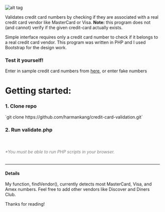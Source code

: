![alt tag](https://github.com/harmankang/credit-card-validation/blob/master/demo.gif)

Validates credit card numbers by checking if they are associated with a real credit card vendor like MasterCard or Visa. <b>Note:</b> this program
does not (and cannot) verify if the given credit-card actually exists.

Simple interface requires only a credit card number to check if it belongs to a real credit card vendor. This program was written in PHP 
and I used Bootstrap for the design work. 

<h3>Test it yourself!</h3>
<p>Enter in sample credit card numbers from <a href="https://www.paypalobjects.com/en_US/vhelp/paypalmanager_help/credit_card_numbers.htm" target="_blank">here</a>, or enter fake numbers</p>

<h1>Getting started: </h1>
<h3>1. Clone repo</h3>
`git clone https://github.com/harmankang/credit-card-validation.git`
<h3>2. Run <strong>validate.php</strong></h3><Br>


<h6 style="color: gray;">*You must be able to run PHP scripts in your browser.</h6>

<hr>

<h4>Details</h4>
<p>My function, findVendor(), currently detects most MasterCard, Visa, and Amex numbers. Feel free to add other vendors like Discover and Diners Club.</p>

<p> Thanks for reading!</p>
